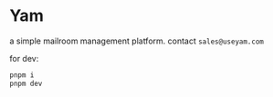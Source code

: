 # Yam

a simple mailroom management platform. contact `sales@useyam.com`

for dev:

```bash
pnpm i
pnpm dev
```
